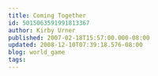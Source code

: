 ```yaml
---
title: Coming Together
id: 5015063591991813367
author: Kirby Urner
published: 2007-02-18T15:57:00.000-08:00
updated: 2008-12-10T07:39:18.576-08:00
blog: world_game
tags: 
---
```


